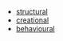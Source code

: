 - [structural](/structural/index.md)  
- [creational](/creational/index.md)  
- [behavioural](/behavioural/index.md)  
